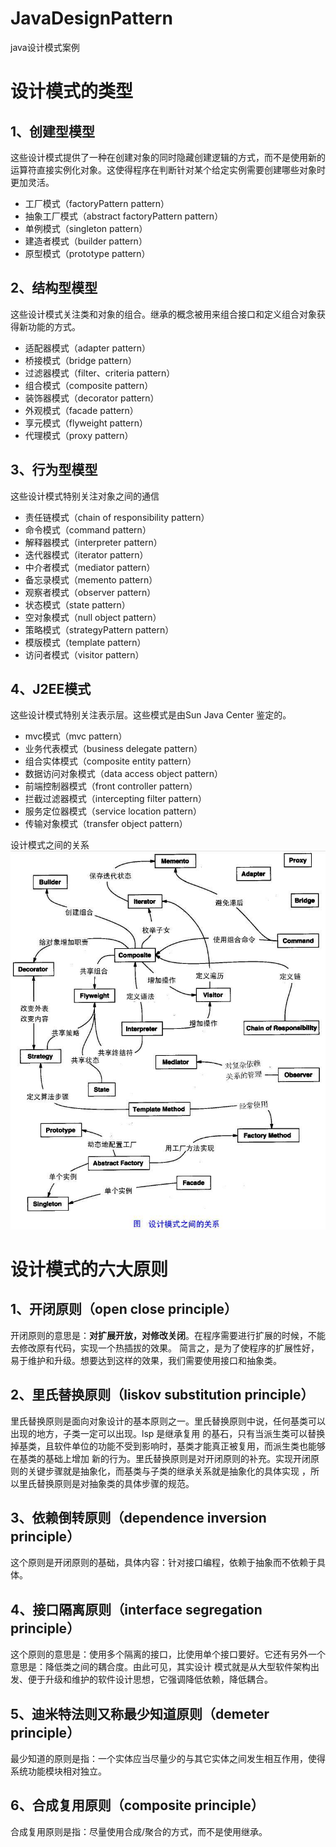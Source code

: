 # JavaDesignPattern
java设计模式案例

# 设计模式的类型

## 1、创建型模型
这些设计模式提供了一种在创建对象的同时隐藏创建逻辑的方式，而不是使用新的运算符直接实例化对象。这使得程序在判断针对某个给定实例需要创建哪些对象时更加灵活。

+ 工厂模式（factoryPattern pattern）
+ 抽象工厂模式（abstract factoryPattern pattern）
+ 单例模式（singleton pattern）
+ 建造者模式（builder pattern）
+ 原型模式（prototype pattern）


## 2、结构型模型
这些设计模式关注类和对象的组合。继承的概念被用来组合接口和定义组合对象获得新功能的方式。

+ 适配器模式（adapter pattern）
+ 桥接模式（bridge pattern）
+ 过滤器模式（filter、criteria pattern）
+ 组合模式（composite pattern）
+ 装饰器模式（decorator pattern）
+ 外观模式（facade pattern）
+ 享元模式（flyweight pattern）
+ 代理模式（proxy pattern）

## 3、行为型模型
这些设计模式特别关注对象之间的通信

+ 责任链模式（chain of responsibility pattern）
+ 命令模式（command pattern）
+ 解释器模式（interpreter pattern）
+ 迭代器模式（iterator pattern）
+ 中介者模式（mediator pattern）
+ 备忘录模式（memento pattern）
+ 观察者模式（observer pattern）
+ 状态模式（state pattern）
+ 空对象模式（null object pattern）
+ 策略模式（strategyPattern pattern）
+ 模版模式（template pattern）
+ 访问者模式（visitor pattern）

## 4、J2EE模式
这些设计模式特别关注表示层。这些模式是由Sun Java Center 鉴定的。

+ mvc模式（mvc pattern）
+ 业务代表模式（business delegate pattern）
+ 组合实体模式（composite entity pattern）
+ 数据访问对象模式（data access object pattern）
+ 前端控制器模式（front controller pattern）
+ 拦截过滤器模式（intercepting filter pattern）
+ 服务定位器模式（service location pattern）
+ 传输对象模式（transfer object pattern）

设计模式之间的关系
![img.png](img.png)


# 设计模式的六大原则

## 1、开闭原则（open close principle）
开闭原则的意思是：**对扩展开放，对修改关闭**。在程序需要进行扩展的时候，不能去修改原有代码，实现一个热插拔的效果。
简言之，是为了使程序的扩展性好，易于维护和升级。想要达到这样的效果，我们需要使用接口和抽象类。

## 2、里氏替换原则（liskov substitution principle）
里氏替换原则是面向对象设计的基本原则之一。里氏替换原则中说，任何基类可以出现的地方，子类一定可以出现。lsp 是继承复用
的基石，只有当派生类可以替换掉基类，且软件单位的功能不受到影响时，基类才能真正被复用，而派生类也能够在基类的基础上增加
新的行为。里氏替换原则是对开闭原则的补充。实现开闭原则的关键步骤就是抽象化，而基类与子类的继承关系就是抽象化的具体实现
，所以里氏替换原则是对抽象类的具体步骤的规范。

## 3、依赖倒转原则（dependence inversion principle）
这个原则是开闭原则的基础，具体内容：针对接口编程，依赖于抽象而不依赖于具体。

## 4、接口隔离原则（interface segregation principle）
这个原则的意思是：使用多个隔离的接口，比使用单个接口要好。它还有另外一个意思是：降低类之间的耦合度。由此可见，其实设计
模式就是从大型软件架构出发、便于升级和维护的软件设计思想，它强调降低依赖，降低耦合。

## 5、迪米特法则又称最少知道原则（demeter principle）
最少知道的原则是指：一个实体应当尽量少的与其它实体之间发生相互作用，使得系统功能模块相对独立。

## 6、合成复用原则（composite principle）
合成复用原则是指：尽量使用合成/聚合的方式，而不是使用继承。

